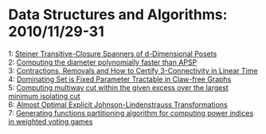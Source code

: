 # Data Structures and Algorithms: 2010/11/29-31  
1: [Steiner Transitive-Closure Spanners of d-Dimensional Posets](https://doi.org/10.48550/arXiv.1011.6100)  
2: [Computing the diameter polynomially faster than APSP](https://doi.org/10.48550/arXiv.1011.6181)  
3: [Contractions, Removals and How to Certify 3-Connectivity in Linear Time](https://doi.org/10.48550/arXiv.1011.6187)  
4: [Dominating Set is Fixed Parameter Tractable in Claw-free Graphs](https://doi.org/10.48550/arXiv.1011.6239)  
5: [Computing multiway cut within the given excess over the largest minimum  isolating cut](https://doi.org/10.48550/arXiv.1011.6267)  
6: [Almost Optimal Explicit Johnson-Lindenstrauss Transformations](https://doi.org/10.48550/arXiv.1011.6397)  
7: [Generating functions partitioning algorithm for computing power indices  in weighted voting games](https://doi.org/10.48550/arXiv.1011.6543)  